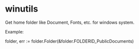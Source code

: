 # winutils

Get home folder like Document, Fonts, etc.  for windows system.

Example:

folder, err := folder.Folder(&folder.FOLDERID_PublicDocuments)